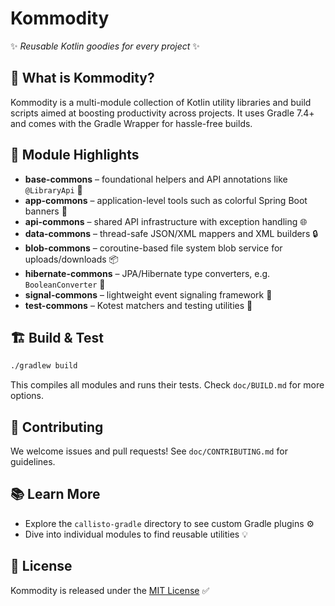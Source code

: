 # Kommodity

✨ *Reusable Kotlin goodies for every project* ✨

## 🚀 What is Kommodity?

Kommodity is a multi-module collection of Kotlin utility libraries and build scripts aimed at boosting productivity across projects. It uses Gradle 7.4+ and comes with the Gradle Wrapper for hassle-free builds.

## 🧩 Module Highlights

- **base-commons** – foundational helpers and API annotations like `@LibraryApi` 💠
- **app-commons** – application-level tools such as colorful Spring Boot banners 🎨
- **api-commons** – shared API infrastructure with exception handling 🌐
- **data-commons** – thread-safe JSON/XML mappers and XML builders 🔒
- **blob-commons** – coroutine-based file system blob service for uploads/downloads 📦
- **hibernate-commons** – JPA/Hibernate type converters, e.g. `BooleanConverter` 🔄
- **signal-commons** – lightweight event signaling framework 📣
- **test-commons** – Kotest matchers and testing utilities 🧪

## 🏗️ Build & Test

```bash
./gradlew build
```
This compiles all modules and runs their tests. Check `doc/BUILD.md` for more options.

## 🤝 Contributing

We welcome issues and pull requests! See `doc/CONTRIBUTING.md` for guidelines.

## 📚 Learn More

- Explore the `callisto-gradle` directory to see custom Gradle plugins ⚙️
- Dive into individual modules to find reusable utilities 💡

## 📄 License

Kommodity is released under the [MIT License](LICENSE) ✅
